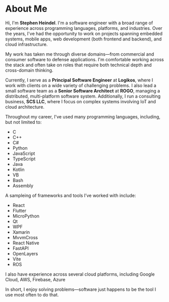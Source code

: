 # About Me

Hi, I'm **Stephen Heindel**. I'm a software engineer with a broad range of experience across programming languages, platforms, and industries. Over the years, I've had the opportunity to work on projects spanning embedded systems, mobile apps, web development (both frontend and backend), and cloud infrastructure.

My work has taken me through diverse domains—from commercial and consumer software to defense applications. I'm comfortable working across the stack and often take on roles that require both technical depth and cross-domain thinking.

Currently, I serve as a **Principal Software Engineer** at **Logikos**, where I work with clients on a wide variety of challenging problems. I also lead a small software team as a **Senior Software Architect** at **ROGO**, managing a distributed, multi-platform software system. Additionally, I run a consulting business, **SCS LLC**, where I focus on complex systems involving IoT and cloud architecture.

Throughout my career, I've used many programming languages, including, but not limited to:

- C
- C++
- C#
- Python
- JavaScript
- TypeScript
- Java
- Kotlin
- VB
- Bash
- Assembly

A sampleing of frameworks and tools I’ve worked with include:

- React
- Flutter
- MicroPython
- Qt
- WPF
- Xamarin
- MvvmCross
- React Native
- FastAPI
- OpenLayers
- Vite
- ROS

I also have experience across several cloud platforms, including Google Cloud, AWS, Firebase, Azure

In short, I enjoy solving problems—software just happens to be the tool I use most often to do that.
